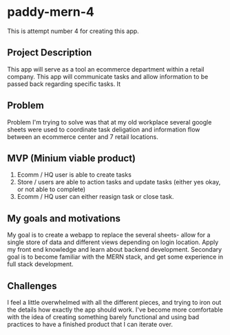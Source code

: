 # paddy-mern-4
This is attempt number 4 for creating this app. 

## Project Description
This app will serve as a tool an ecommerce department within a retail company. This app will communicate tasks and allow information to be passed back regarding specific tasks. It

## Problem
Problem I'm trying to solve was that at my old workplace several google sheets were used to coordinate task deligation and information flow between an ecommerce center and 7 retail locations. 

## MVP (Minium viable product)
1. Ecomm / HQ user is able to create tasks
2. Store / users are able to action tasks and update tasks (either yes okay, or not able to complete)
3. Ecomm / HQ user can either reasign task or close task.  

## My goals and motivations
My goal is to create a webapp to replace the several sheets- allow for a single store of data and different views depending on login location. Apply my front end knowledge and learn about backend development. 
Secondary goal is to become familiar with the MERN stack, and get some experience in full stack development. 

## Challenges
I feel a little overwhelmed with all the different pieces, and trying to iron out the details how exactly the app should work.
I've become more comfortable with the idea of creating something barely functional and using bad practices to have a finished product that I can iterate over. 
